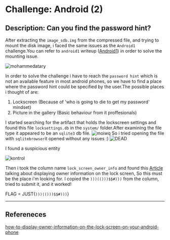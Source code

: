 # Challenge: Android (2)
## Description: Can you find the password hint?

After extracting the `image_sdb.img` from the compressed file, and trying to mount the disk image, i faced the same issues as the `Android1` challenge.You can refer to `android1` writeup ([Android1](https://github.com/zAbuQasem/MyNotes/blob/main/CTF-Writeups/Forensics/Android1.md)) in order to solve the mounting issue.

![mohammedatary](https://i.imgur.com/vsVmRKP.png)

In order to solve the challenge i have to reach the `password hint` which is not an available feature in most android phones, so we have to find a place where the password hint could be specified by the user.The possible places i thought of are:
1. Lockscreen (Because of 'who is going to die to get my password' mindset)
2. Picture in the gallery (Basic behaviour from it proffesionals)

I started searching for the artifact that holds the lockscreen settings and found this file `locksettings.db` in the `system/` folder.After examining the file type it appeared to be an `sqlite3` db file.
![moiwq](https://i.imgur.com/OVm2YT1.png)
So i tried opening the file with `sqlitebrowser`it opened without any issues :)
![DEAD](https://i.imgur.com/cDmWvda.png)

I found a suspicious entity

![kontrol](https://i.imgur.com/Iq8XbiZ.png)

Then i took the column name `lock_screen_owner_info` and found this [Article](https://www.howtogeek.com/194878/how-to-display-owner-information-on-the-lock-screen-on-your-android-phone/) talking about displaying owner information on the lock screen, So this must be the place i'm looking for.
I copied the `)))(()))$$#)))` from the column, tried to submit it, and it worked!

FLAG = JUST{`)))(()))$$#)))`}

---

## Refereneces
[how-to-display-owner-information-on-the-lock-screen-on-your-android-phone](https://www.howtogeek.com/194878/how-to-display-owner-information-on-the-lock-screen-on-your-android-phone/)
